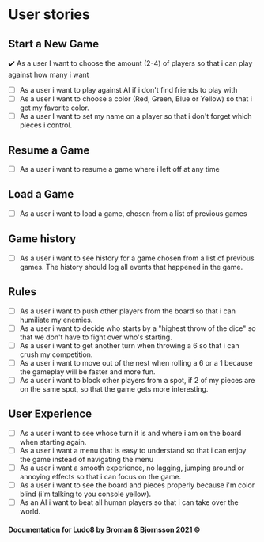 # User stories

## Start a New Game
:heavy_check_mark: As a user I want to choose the amount (2-4) of players so that i can play against how many i want
- [ ] As a user i want to play against AI if i don't find friends to play with
- [ ] As a user I want to choose a color (Red, Green, Blue or Yellow) so that i get my favorite color.
- [ ] As a user I want to set my name on a player so that i don't forget which pieces i control.
 
## Resume a Game
- [ ] As a user i want to resume a game where i left off at any time 

## Load a Game
- [ ] As a user i want to load a game, chosen from a list of previous games

## Game history
- [ ] As a user i want to see history for a game chosen from a list of previous games. The history should log all events that happened in the game.

## Rules
- [ ] As a user i want to push other players from the board so that i can humiliate my enemies.
- [ ] As a user i want to decide who starts by a "highest throw of the dice" so that we don't have to fight over who's starting. 
- [ ] As a user i want to get another turn when throwing a 6 so that i can crush my competition.
- [ ] As a user i want to move out of the nest when rolling a 6 or a 1 because the gameplay will be faster and more fun.
- [ ] As a user i want to block other players from a spot, if 2 of my pieces are on the same spot, so that the game gets more interesting.

## User Experience
- [ ] As a user i want to see whose turn it is and where i am on the board when starting again.
- [ ] As a user i want a menu that is easy to understand so that i can enjoy the game instead of navigating the menu
- [ ] As a user i want a smooth experience, no lagging, jumping around or annoying effects so that i can focus on the game.
- [ ] As a user i want to see the board and pieces properly because i'm color blind (i'm talking to you console yellow).
- [ ] As an AI i want to beat all human players so that i can take over the world. 

#### Documentation for Ludo8 by Broman & Bjornsson 2021 ©
